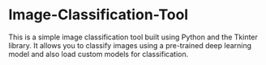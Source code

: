 # Image-Classification-Tool
This is a simple image classification tool built using Python and the Tkinter library. It allows you to classify images using a pre-trained deep learning model and also load custom models for classification.
